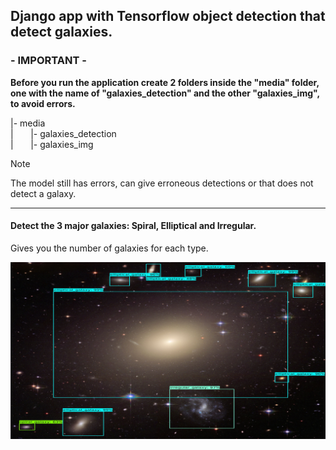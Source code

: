 <h2>Django app with Tensorflow object detection that detect galaxies.</h2>

<h3>- IMPORTANT -</h3>
<p><strong>Before you run the application create 2 folders inside the "media" folder, one with the name of "galaxies_detection" and the other "galaxies_img", to avoid errors.</strong><p>

<p>|- media<br>
   |&nbsp;&nbsp;&nbsp;&nbsp;&nbsp;&nbsp;&nbsp;|- galaxies_detection<br>
   |&nbsp;&nbsp;&nbsp;&nbsp;&nbsp;&nbsp;&nbsp;|- galaxies_img</p>
   
   
   <p>Note</p>
   <p>The model still has errors, can give erroneous detections or that does not detect a galaxy.</p>
   
   <hr>
   
   <h4>Detect the 3 major galaxies: Spiral, Elliptical and Irregular.</h4>
   <p>Gives you the number of galaxies for each type.</p>
   
   
   <img src="https://github.com/Ariel0123/django-galaxy-detection/blob/master/detect_img.jpg">

   
   
   
   
   

